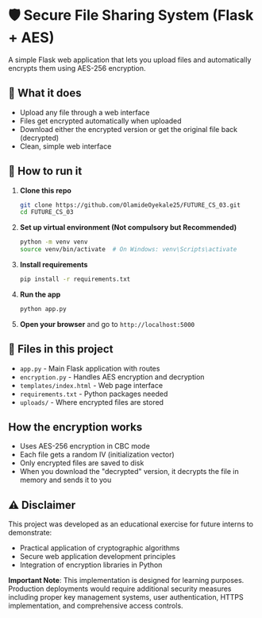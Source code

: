 # 🛡️ Secure File Sharing System (Flask + AES)

A simple Flask web application that lets you upload files and automatically encrypts them using AES-256 encryption.

## 🎯 What it does

- Upload any file through a web interface
- Files get encrypted automatically when uploaded
- Download either the encrypted version or get the original file back (decrypted)
- Clean, simple web interface

## 🚀 How to run it

1. **Clone this repo**
   ```bash
   git clone https://github.com/OlamideOyekale25/FUTURE_CS_03.git
   cd FUTURE_CS_03
   ```

2. **Set up virtual environment (Not compulsory but Recommended)**
   ```bash
   python -m venv venv
   source venv/bin/activate  # On Windows: venv\Scripts\activate
   ```

3. **Install requirements**
   ```bash
   pip install -r requirements.txt
   ```

4. **Run the app**
   ```bash
   python app.py
   ```

5. **Open your browser** and go to `http://localhost:5000`

## 📁 Files in this project

- `app.py` - Main Flask application with routes
- `encryption.py` - Handles AES encryption and decryption
- `templates/index.html` - Web page interface
- `requirements.txt` - Python packages needed
- `uploads/` - Where encrypted files are stored

## How the encryption works

- Uses AES-256 encryption in CBC mode
- Each file gets a random IV (initialization vector)
- Only encrypted files are saved to disk
- When you download the "decrypted" version, it decrypts the file in memory and sends it to you

## ⚠️ Disclaimer

This project was developed as an educational exercise for future interns to demonstrate:
- Practical application of cryptographic algorithms
- Secure web application development principles
- Integration of encryption libraries in Python

**Important Note**: This implementation is designed for learning purposes. Production deployments would require additional security measures including proper key management systems, user authentication, HTTPS implementation, and comprehensive access controls.


